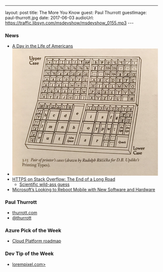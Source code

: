 ---
layout: post
title: The More You Know
guest: Paul Thurrott
guestImage: paul-thurrott.jpg
date: 2017-06-03
audioUrl: https://traffic.libsyn.com/msdevshow/msdevshow_0155.mp3
--- 

### News

 - [A Day in the Life of Americans](https://flowingdata.com/2015/12/15/a-day-in-the-life-of-americans/)
 - ![Case Case](case.jpg)
 - [HTTPS on Stack Overflow: The End of a Long Road](https://nickcraver.com/blog/2017/05/22/https-on-stack-overflow/)
   - [Scientific wild-ass guess](https://en.wikipedia.org/wiki/Scientific_wild-ass_guess) 
 - [Microsoft’s Looking to Reboot Mobile with New Software and Hardware](https://www.thurrott.com/mobile/117153/microsofts-looking-reboot-mobile-new-software-hardware)
 
### Paul Thurrott

 - [thurrott.com](https://www.thurrott.com)
 - [@thurrott](https://twitter.com/thurrott)

### Azure Pick of the Week

 - [Cloud Platform roadmap](https://www.microsoft.com/en-us/cloud-platform/roadmap-recently-available)

### Dev Tip of the Week

 - [lorempixel.com>](http://lorempixel.com/)
